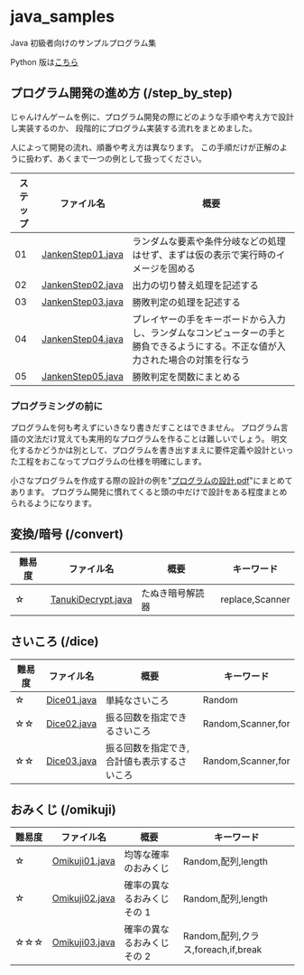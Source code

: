 # java_samples

Java 初級者向けのサンプルプログラム集

Python 版は[こちら](https://github.com/AyumuTakai/python_samples)

## プログラム開発の進め方 (/step_by_step)

じゃんけんゲームを例に、プログラム開発の際にどのような手順や考え方で設計し実装するのか、
段階的にプログラム実装する流れをまとめました。

人によって開発の流れ、順番や考え方は異なります。
この手順だけが正解のように扱わず、あくまで一つの例として扱ってください。

| ステップ | ファイル名                                                                                               | 概要                                                                                                                             |
| -------- | -------------------------------------------------------------------------------------------------------- | -------------------------------------------------------------------------------------------------------------------------------- |
| 01       | [JankenStep01.java](https://github.com/AyumuTakai/java_samples/blob/main/step_by_step/JankenStep01.java) | ランダムな要素や条件分岐などの処理はせず、まずは仮の表示で実行時のイメージを固める                                               |
| 02       | [JankenStep02.java](https://github.com/AyumuTakai/java_samples/blob/main/step_by_step/JankenStep02.java) | 出力の切り替え処理を記述する                                                                                                     |
| 03       | [JankenStep03.java](https://github.com/AyumuTakai/java_samples/blob/main/step_by_step/JankenStep03.java) | 勝敗判定の処理を記述する                                                                                                         |
| 04       | [JankenStep04.java](https://github.com/AyumuTakai/java_samples/blob/main/step_by_step/JankenStep04.java) | プレイヤーの手をキーボードから入力し、ランダムなコンピューターの手と勝負できるようにする。不正な値が入力された場合の対策を行なう |
| 05       | [JankenStep05.java](https://github.com/AyumuTakai/java_samples/blob/main/step_by_step/JankenStep05.java) | 勝敗判定を関数にまとめる                                                                                                         |

### プログラミングの前に

プログラムを何も考えずにいきなり書きだすことはできません。
プログラム言語の文法だけ覚えても実用的なプログラムを作ることは難しいでしょう。
明文化するかどうかは別として、プログラムを書き出すまえに要件定義や設計といった工程をおこなってプログラムの仕様を明確にします。

小さなプログラムを作成する際の設計の例を"[プログラムの設計.pdf](https://github.com/AyumuTakai/java_samples/blob/main/step_by_step/プログラムの設計.pdf)"にまとめてあります。
プログラム開発に慣れてくると頭の中だけで設計をある程度まとめられるようになります。

## 変換/暗号 (/convert)

| 難易度 | ファイル名                                                                                            | 概要             | キーワード      |
| ------ | ----------------------------------------------------------------------------------------------------- | ---------------- | --------------- |
| ☆      | [TanukiDecrypt.java](https://github.com/AyumuTakai/java_samples/blob/main/convert/TanukiDecrypt.java) | たぬき暗号解読器 | replace,Scanner |

## さいころ (/dice)

| 難易度 | ファイル名                                                                           | 概要                                        | キーワード         |
| ------ | ------------------------------------------------------------------------------------ | ------------------------------------------- | ------------------ |
| ☆      | [Dice01.java](https://github.com/AyumuTakai/java_samples/blob/main/dice/Dice01.java) | 単純なさいころ                              | Random             |
| ☆☆     | [Dice02.java](https://github.com/AyumuTakai/java_samples/blob/main/dice/Dice02.java) | 振る回数を指定できるさいころ                | Random,Scanner,for |
| ☆☆     | [Dice03.java](https://github.com/AyumuTakai/java_samples/blob/main/dice/Dice03.java) | 振る回数を指定でき,合計値も表示するさいころ | Random,Scanner,for |

## おみくじ (/omikuji)

| 難易度 | ファイル名                                                                                    | 概要                        | キーワード                          |
| ------ | --------------------------------------------------------------------------------------------- | --------------------------- | ----------------------------------- |
| ☆      | [Omikuji01.java](https://github.com/AyumuTakai/java_samples/blob/main/omikuji/Omikuji01.java) | 均等な確率のおみくじ        | Random,配列,length                  |
| ☆      | [Omikuji02.java](https://github.com/AyumuTakai/java_samples/blob/main/omikuji/Omikuji02.java) | 確率の異なるおみくじ その 1 | Random,配列,length                  |
| ☆☆☆    | [Omikuji03.java](https://github.com/AyumuTakai/java_samples/blob/main/omikuji/Omikuji03.java) | 確率の異なるおみくじ その 2 | Random,配列,クラス,foreach,if,break |
